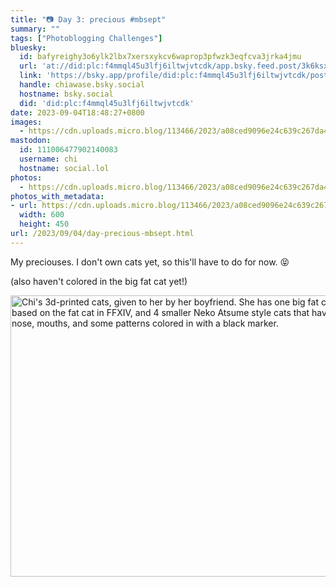 ```yaml
---
title: "📷 Day 3: precious #mbsept"
summary: ""
tags: ["Photoblogging Challenges"]
bluesky:
  id: bafyreighy3o6ylk2lbx7xersxykcv6waprop3pfwzk3eqfcva3jrka4jmu
  url: 'at://did:plc:f4mmql45u3lfj6iltwjvtcdk/app.bsky.feed.post/3k6ksxsydqp2g'
  link: 'https://bsky.app/profile/did:plc:f4mmql45u3lfj6iltwjvtcdk/post/3k6ksxsydqp2g'
  handle: chiawase.bsky.social
  hostname: bsky.social
  did: 'did:plc:f4mmql45u3lfj6iltwjvtcdk'
date: 2023-09-04T18:48:27+0800
images:
  - https://cdn.uploads.micro.blog/113466/2023/a08ced9096e24c639c267da4acc09431.jpg
mastodon:
  id: 111006477902140083
  username: chi
  hostname: social.lol
photos:
  - https://cdn.uploads.micro.blog/113466/2023/a08ced9096e24c639c267da4acc09431.jpg
photos_with_metadata:
- url: https://cdn.uploads.micro.blog/113466/2023/a08ced9096e24c639c267da4acc09431.jpg
  width: 600
  height: 450
url: /2023/09/04/day-precious-mbsept.html
---
```


My preciouses. I don't own cats yet, so this'll have to do for now. 😝

(also haven't colored in the big fat cat yet!)

<img src="/img/uploads/2023/a08ced9096e24c639c267da4acc09431.jpg" width="600" height="450" alt="Chi's 3d-printed cats, given to her by her boyfriend. She has one big fat cat, which is based on the fat cat in FFXIV, and 4 smaller Neko Atsume style cats that have their eyes, nose, mouths, and some patterns colored in with a black marker.">
